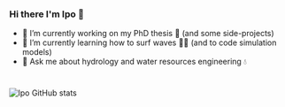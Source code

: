 ### Hi there I'm Ipo 👋

- 🔭 I’m currently working on my PhD thesis :bookmark_tabs: (and some side-projects)
- 🌱 I’m currently learning how to surf waves :surfing_man: (and to code simulation models) 
- 💬 Ask me about hydrology and water resources engineering :droplet:

# 
![Ipo GitHub stats](https://github-readme-stats.vercel.app/api?username=ipo-exe&show_icons=true&theme=dark)

